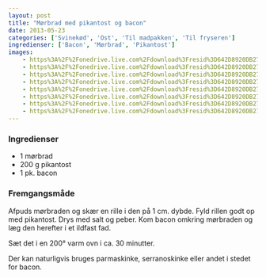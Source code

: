 ```yaml
---
layout: post
title: "Mørbrad med pikantost og bacon"
date: 2013-05-23
categories: ['Svinekød', 'Ost', 'Til madpakken', 'Til fryseren']
ingredienser: ['Bacon', 'Mørbrad', 'Pikantost']
images:
    - https%3A%2F%2Fonedrive.live.com%2Fdownload%3Fresid%3D642D8920DB2784EE!125955
    - https%3A%2F%2Fonedrive.live.com%2Fdownload%3Fresid%3D642D8920DB2784EE!125959
    - https%3A%2F%2Fonedrive.live.com%2Fdownload%3Fresid%3D642D8920DB2784EE!125956
    - https%3A%2F%2Fonedrive.live.com%2Fdownload%3Fresid%3D642D8920DB2784EE!125957
    - https%3A%2F%2Fonedrive.live.com%2Fdownload%3Fresid%3D642D8920DB2784EE!125958
    - https%3A%2F%2Fonedrive.live.com%2Fdownload%3Fresid%3D642D8920DB2784EE!125961
    - https%3A%2F%2Fonedrive.live.com%2Fdownload%3Fresid%3D642D8920DB2784EE!125960
    - https%3A%2F%2Fonedrive.live.com%2Fdownload%3Fresid%3D642D8920DB2784EE!125963
---
```


### Ingredienser
-   1 mørbrad
-   200 g pikantost
-   1 pk. bacon

### Fremgangsmåde
Afpuds mørbraden og skær en rille i den på 1 cm. dybde.  Fyld rillen godt op med pikantost. Drys med salt og peber. Kom bacon omkring mørbraden og læg den herefter i et ildfast fad.

Sæt det i en 200&deg; varm ovn i ca. 30 minutter.

Der kan naturligvis bruges parmaskinke, serranoskinke eller andet i stedet for bacon.
